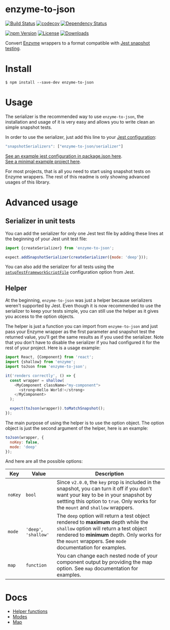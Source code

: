 # enzyme-to-json
[![Build Status](https://img.shields.io/travis/adriantoine/enzyme-to-json.svg?branch=master&style=flat-square)](https://travis-ci.org/adriantoine/enzyme-to-json)
[![codecov](https://img.shields.io/codecov/c/github/adriantoine/enzyme-to-json.svg?style=flat-square)](https://codecov.io/gh/adriantoine/enzyme-to-json)
[![Dependency Status](https://img.shields.io/gemnasium/adriantoine/enzyme-to-json.svg?style=flat-square)](https://gemnasium.com/github.com/adriantoine/enzyme-to-json)

[![npm Version](https://img.shields.io/npm/v/enzyme-to-json.svg?style=flat-square)](https://www.npmjs.com/package/enzyme-to-json)
[![License](https://img.shields.io/npm/l/enzyme-to-json.svg?style=flat-square)](https://www.npmjs.com/package/enzyme-to-json)
[![Downloads](https://img.shields.io/npm/dm/enzyme-to-json.svg?style=flat-square)](https://npm-stat.com/charts.html?package=enzyme-to-json)

Convert [Enzyme](http://airbnb.io/enzyme/) wrappers to a format compatible with [Jest snapshot testing](https://facebook.github.io/jest/docs/tutorial-react.html#snapshot-testing).

# Install
```console
$ npm install --save-dev enzyme-to-json
```

# Usage

The serializer is the recommended way to use `enzyme-to-json`, the installation and usage of it is very easy and allows you to write clean an simple snapshot tests.

In order to use the serializer, just add this line to your [Jest configuration](https://facebook.github.io/jest/docs/en/configuration.html):

```js
"snapshotSerializers": ["enzyme-to-json/serializer"]
```

[See an example jest configuration in package.json here](https://github.com/adriantoine/enzyme-to-json-v3-testing/blob/master/package.json#L25-L29).  
[See a minimal example project here](https://github.com/adriantoine/enzyme-to-json-v3-testing).

For most projects, that is all you need to start using snapshot tests on Enzyme wrappers. The rest of this readme is only showing advanced usages of this library.

# Advanced usage

## Serializer in unit tests

You can add the serializer for only one Jest test file by adding these lines at the beginning of your Jest unit test file:

```js
import {createSerializer} from 'enzyme-to-json';

expect.addSnapshotSerializer(createSerializer({mode: 'deep'}));
```

You can also add the serializer for all tests using the [`setupTestFrameworkScriptFile`](https://facebook.github.io/jest/docs/en/configuration.html#setuptestframeworkscriptfile-string) configuration option from Jest.

## Helper

At the beginning, `enzyme-to-json` was just a helper because serializers weren't supported by Jest. Even though it is now recommended to use the serializer to keep your tests simple, you can still use the helper as it gives you access to the option objects.

The helper is just a function you can import from `enzyme-to-json` and just pass your Enzyme wrapper as the first parameter and snapshot test the returned value, you'll get the same results as if you used the serializer. Note that you don't have to disable the serializer if you had configured it for the rest of your project. Here is a usage example:

```js
import React, {Component} from 'react';
import {shallow} from 'enzyme';
import toJson from 'enzyme-to-json';

it('renders correctly', () => {
  const wrapper = shallow(
    <MyComponent className="my-component">
      <strong>Hello World!</strong>
    </MyComponent>
  );

  expect(toJson(wrapper)).toMatchSnapshot();
});
```

The main purpose of using the helper is to use the option object. The option object is just the second argument of the helper, here is an example:

```js
toJson(wrapper, {
  noKey: false,
  mode: 'deep'
});
```

And here are all the possible options:

| Key | Value | Description |
| --- | ----- | ----------- |
| `noKey` | `bool` | Since `v2.0.0`, the `key` prop is included in the snapshot, you can turn it off if you don't want your key to be in your snapshot by settting this option to `true`. Only works for the `mount` and `shallow` wrappers. |
| `mode` | `'deep'`, `'shallow'` | The `deep` option will return a test object rendered to **maximum** depth while the `shallow` option will return a test object rendered to **minimum** depth. Only works for the `mount` wrappers. See `mode` documentation for examples. |
| `map` | `function` | You can change each nested node of your component output by providing the map option. See `map` documentation for examples. |

# Docs

- [Helper functions](/docs/helper-functions.md)
- [Modes](/docs/modes.md)
- [Map](/docs/map.md)
